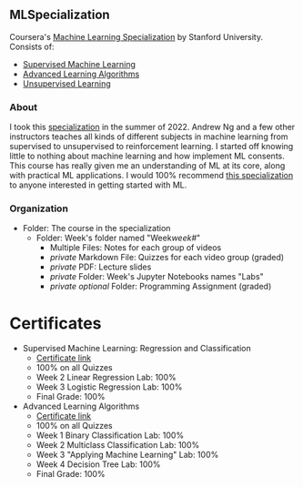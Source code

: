 ## MLSpecialization
Coursera's [Machine Learning Specialization](https://www.coursera.org/specializations/machine-learning-introduction) by Stanford University. Consists of:
* [Supervised Machine Learning](https://www.coursera.org/learn/machine-learning?specialization=machine-learning-introduction)
* [Advanced Learning Algorithms](https://www.coursera.org/learn/advanced-learning-algorithms?specialization=machine-learning-introduction)
* [Unsupervised Learning](https://www.coursera.org/learn/unsupervised-learning-recommenders-reinforcement-learning?specialization=machine-learning-introduction)

### About
I took this [specialization](https://www.coursera.org/specializations/machine-learning-introduction) in the summer of 2022. Andrew Ng and a few other instructors teaches all kinds of different subjects in machine learning from supervised to unsupervised to reinforcement learning. I started off knowing little to nothing about machine learning and how implement ML consents. This course has really given me an understanding of ML at its core, along with practical ML applications. I would 100% recommend [this specialization](https://www.coursera.org/specializations/machine-learning-introduction) to anyone interested in getting started with ML.

### Organization
* Folder: The course in the specialization
    * Folder: Week's folder named "Week*week#*"
        * Multiple Files: Notes for each group of videos
        * *private* Markdown File: Quizzes for each video group (graded)
        * *private* PDF: Lecture slides
        * *private* Folder: Week's Jupyter Notebooks names "Labs"
        * *private optional* Folder: Programming Assignment (graded)

# Certificates

* Supervised Machine Learning: Regression and Classification
    * [Certificate link](1-SupervisedMachineLearning/Certificate.pdf)
    * 100% on all Quizzes
    * Week 2 Linear Regression Lab: 100%
    * Week 3 Logistic Regression Lab: 100%
    * Final Grade: 100%
* Advanced Learning Algorithms
    * [Certificate link](2-AdvancedLearningAlgorithms/Certificate.pdf)
    * 100% on all Quizzes
    * Week 1 Binary Classification Lab: 100%
    * Week 2 Multiclass Classification Lab: 100%
    * Week 3 "Applying Machine Learning" Lab: 100%
    * Week 4 Decision Tree Lab: 100%
    * Final Grade: 100%